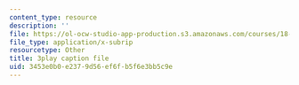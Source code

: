```yaml
---
content_type: resource
description: ''
file: https://ol-ocw-studio-app-production.s3.amazonaws.com/courses/18-086-mathematical-methods-for-engineers-ii-spring-2006/3453e0b0e2379d56ef6fb5f6e3bb5c9e_NEsObJTwDXI.srt
file_type: application/x-subrip
resourcetype: Other
title: 3play caption file
uid: 3453e0b0-e237-9d56-ef6f-b5f6e3bb5c9e
---
```

